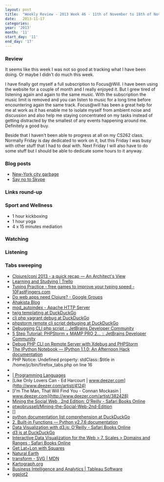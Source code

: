 ```yaml
---
layout: post
title:  "Weekly Review - 2013 Week 46 - 11th of November to 18th of November"
date:   2013-11-17
categories: 
year: '2013'
month: '11'
start_day: '11'
end_day: '17'
---
```


### Review
It seems like this week I was not so good at tracking what I have been doing. Or maybe I didn't do much this week.

I have finally got myself a full subscription to Focus@Will. I have been using the website for a couple of month and I really enjoyed it. But I grew tired of listening again and again to the same music. With the subscription the music limit is removed and you can listen to music for a long time before encountering again the same track. Focus@will has been a great help for me at work as it has enable me to isolate myself from ambient noise and discussion and also help me staying concentrated on my tasks instead of getting distracted by the smallest of any events happening around me. Definitely a good buy.

Beside that I haven't been able to progress at all on my CS262 class. Normally Friday is day dedicated to work on it, but this Friday I was busy with other stuff that I had to deal with. Next Friday I will also have to do some stuff but I should be able to dedicate some hours to it anyway.

### Blog posts 
- [New-York city garbage](/2013/11/12/new-york-city-garbage.html)
- [Say no to Skype](/2013/11/14/say-no-to-skype.html)

### Links round-up

### Sport and Wellness
- 1 hour kickboxing
- 1 hour yoga
- 4 x 15 minutes mediation

### Watching

### Listening

### Tabs sweeping

- [Clojure/conj 2013 - a quick recap — An Architect's View](http://corfield.org/blog/post.cfm/clojure-conj-2013-a-quick-recap)
- [Learning and Studying | Trello](https://trello.com/b/BeghOcLY/learning-and-studying)
- [Typing Practice - free games to improve your typing speed - 10FastFingers.com](http://10fastfingers.com/practice)
- [Do web apps need Clojure? - Google Groups](https://groups.google.com/forum/#!topic/clojure/ZxUUBlYf1ck)
- [Ahakista Blog](http://blog.ahakista.lo/)
- [mod_autoindex - Apache HTTP Server](http://httpd.apache.org/docs/2.2/mod/mod_autoindex.html)
- [twig templating at DuckDuckGo](https://duckduckgo.com/?q=twig+templating&t=canonical)
- [cli php vagrant debug at DuckDuckGo](https://duckduckgo.com/?q=cli+php+vagrant+debug&t=canonical)
- [phpstorm remote cli script debuging at DuckDuckGo](https://duckduckgo.com/?q=phpstorm+remote+cli+script+debuging&t=canonical)
- [Debugging CLI php script :: JetBrains Developer Community](http://devnet.jetbrains.com/thread/448488?tstart=0)
- [5 Step Tutorial: PHPStorm + MAMP PRO 2... :: JetBrains Developer Community](http://devnet.jetbrains.com/message/5487515#5487515)
- [Debug PHP CLI on Remote Server with Xdebug and PHPStorm](http://devincharge.com/debug-cli-remote-server/)
- [The IPython Notebook — IPython 1.1.0: An Afternoon Hack documentation](http://ipython.org/ipython-doc/stable/interactive/notebook.html)
- PHP Notice:  Undefined property: stdClass::$title in /home/jc/bin/firefox_tabs.php on line 16
- [](http://nbviewer.ipython.org/urls/raw.github.com/ipython/ipython/1.x/examples/notebooks/Part%205%20-%20Rich%20Display%20System.ipynb)
- [| Programming Languages](https://class.coursera.org/proglang-002/lecture/index)
- [Like Only Lovers Can - Ed Harcourt | www.deezer.com](http://www.deezer.com/artist/4124)
- [I'm The Man, That Will Find You - Connan Mockasin | www.deezer.com](http://www.deezer.com/artist/382428)
- [Mining the Social Web , 2nd Edition: O'Reilly - Safari Books Online](http://my.safaribooksonline.com/book/sales-and-marketing/9781449368180)
- [ptwobrussell/Mining-the-Social-Web-2nd-Edition](https://github.com/ptwobrussell/Mining-the-Social-Web-2nd-Edition)
- [[]](https://rawgithub.com/ptwobrussell/Mining-the-Social-Web-2nd-Edition/master/ipynb/html/_Appendix%20C%20-%20Python%20&%20IPython%20Notebook%20Tips.html)
- [python documentation list comprehension at DuckDuckGo](https://duckduckgo.com/?q=python+documentation+list+comprehension&t=canonical)
- [2. Built-in Functions — Python v2.7.6 documentation](http://docs.python.org/2/library/functions.html#zip)
- [Data Visualization with d3.js: O'Reilly - Safari Books Online](http://my.safaribooksonline.com/book/web-design-and-development/9781782160007)
- [d3 js at DuckDuckGo](https://duckduckgo.com/?q=d3+js&t=canonical)
- [Interactive Data Visualization for the Web > 7. Scales > Domains and Ranges : Safari Books Online](http://my.safaribooksonline.com/book/web-design-and-development/9781449340223/2dot-introducing-d3/id816386#X2ludGVybmFsX0h0bWxWaWV3P3htbGlkPTk3ODE0NDkzNDAyMjMlMkZpZDgwMzE2NCZxdWVyeT0=)
- [Get Lat+Lon with Squares](http://teczno.com/squares/#16/43.70805/7.26352)
- [Natural Earth](http://www.naturalearthdata.com/)
- [transform - SVG | MDN](https://developer.mozilla.org/en-US/docs/Web/SVG/Attribute/transform?redirectlocale=en-US&redirectslug=SVG%2FAttribute%2Ftransform)
- [Kartograph.org](http://kartograph.org/)
- [Business Intelligence and Analytics | Tableau Software](http://www.tableausoftware.com/)
- [ggplot2](http://ggplot2.org/)
